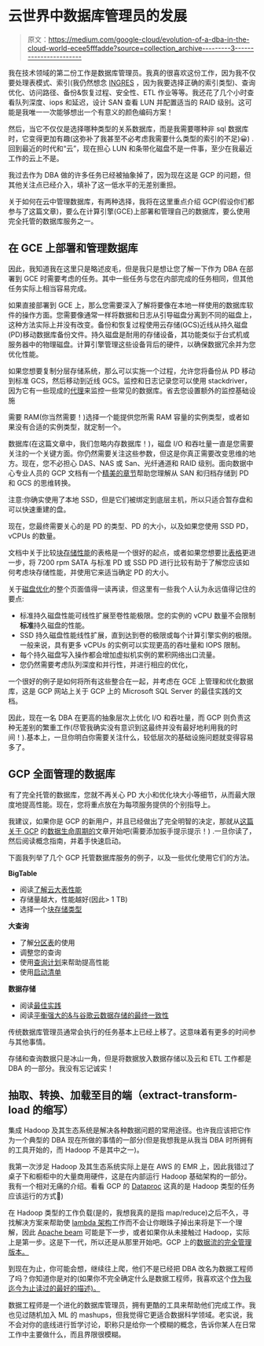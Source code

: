 # 云世界中数据库管理员的发展

> 原文：<https://medium.com/google-cloud/evolution-of-a-dba-in-the-cloud-world-ecee5fffadde?source=collection_archive---------3----------------------->

我在技术领域的第二份工作是数据库管理员。我真的很喜欢这份工作，因为我不仅要处理表模式、索引(我仍然想念 [INGRES](https://en.wikipedia.org/wiki/Ingres_(database)) ，因为我要选择正确的索引类型)、查询优化、访问路径、备份&恢复过程、安全性、ETL 作业等等。我还花了几个小时查看队列深度、iops 和延迟，设计 SAN 查看 LUN 并配置适当的 RAID 级别。这可能是我唯一一次能够想出一个有意义的颜色编码方案！

然后，当它不仅仅是选择哪种类型的关系数据库，而是我需要哪种非 sql 数据库时，它变得更加有趣(这弥补了我甚至不必考虑我需要什么类型的索引的不足)😀) .回到最近的时代和“云”，现在担心 LUN 和条带化磁盘不是一件事，至少在我最近工作的云上不是。

我过去作为 DBA 做的许多任务已经被抽象掉了，因为现在这是 GCP 的问题，但其他关注点已经介入，填补了这一低水平的无差别重担。

关于如何在云中管理数据库，有两种选择，我将在这里重点介绍 GCP(假设你们都参与了这篇文章)，要么在计算引擎(GCE)上部署和管理自己的数据库，要么使用完全托管的数据库服务之一。

## 在 GCE 上部署和管理数据库

因此，我知道我在这里只是略述皮毛，但是我只是想让您了解一下作为 DBA 在部署到 GCE 时需要考虑的任务。其中一些任务与您在内部完成的任务相同，但其他任务实际上相当容易完成。

如果直接部署到 GCE 上，那么您需要深入了解将要像在本地一样使用的数据库软件的操作方面。您需要像通常一样将数据和日志从引导磁盘分离到不同的磁盘上，这种方法实际上并没有改变。备份和恢复过程使用云存储(GCS)近线从持久磁盘(PD)移动数据库备份文件。持久磁盘是耐用的存储设备，其功能类似于台式机或服务器中的物理磁盘。计算引擎管理这些设备背后的硬件，以确保数据冗余并为您优化性能。

如果您想要复制分层存储系统，那么可以实施一个过程，允许您将备份从 PD 移动到标准 GCS，然后移动到近线 GCS。监控和日志记录您可以使用 stackdriver，因为它有一些现成的[代理](https://cloud.google.com/monitoring/agent/plugins/)来监控一些常见的数据库。省去您设置额外的监控基础设施

需要 RAM(你当然需要！)选择一个能提供您所需 RAM 容量的实例类型，或者如果没有合适的实例类型，就定制一个。

数据库(在这篇文章中，我们忽略内存数据库！)，磁盘 I/O 和吞吐量一直是您需要关注的一个关键方面。你仍然需要关注这些参数，但这是你真正需要改变思维的地方。现在，您不必担心 DAS、NAS 或 San、光纤通道和 RAID 级别。面向数据中心专业人员的 GCP 文档有一个[精美的章节](https://cloud.google.com/docs/compare/data-centers/storage#storage_area_network_san)帮助您理解从 SAN 和归档存储到 PD 和 GCS 的思维转换。

注意:你确实使用了本地 SSD，但是它们被绑定到底层主机，所以只适合暂存盘和可以快速重建的盘。

现在，您最终需要关心的是 PD 的类型、PD 的大小，以及如果您使用 SSD PD，vCPUs 的数量。

文档中关于比较[块存储性能](https://cloud.google.com/compute/docs/disks/performance#type_comparison)的表格是一个很好的起点，或者如果您想要比[表格](https://cloud.google.com/compute/docs/disks/performance#comparing_persistent_disk_to_a_physical_hard_drive)更进一步，将 7200 rpm SATA 与标准 PD 或 SSD PD 进行比较有助于了解您应该如何考虑块存储性能，并使用它来适当确定 PD 的大小。

关于[磁盘优化](https://cloud.google.com/compute/docs/disks/performance)的整个页面值得一读再读，但这里有一些我个人认为永远值得记住的要点:

*   标准持久磁盘性能可线性扩展至卷性能极限。您的实例的 vCPU 数量不会限制**标准**持久磁盘的性能。
*   SSD 持久磁盘性能线性扩展，直到达到卷的极限或每个计算引擎实例的极限。一般来说，具有更多 vCPUs 的实例可以实现更高的吞吐量和 IOPS 限制。
*   每个持久磁盘写入操作都会增加虚拟机实例的累积网络出口流量。
*   您仍然需要考虑队列深度和并行性，并进行相应的优化，

一个很好的例子是如何将所有这些整合在一起，并考虑在 GCE 上管理和优化数据库，这是 GCP 网站上关于 GCP 上的 Microsoft SQL Server 的最佳实践的文档。

因此，现在一名 DBA 在更高的抽象层次上优化 I/O 和吞吐量，而 GCP 则负责这种无差别的繁重工作(尽管我确实没有意识到这最终并没有最好地利用我的时间！).基本上，一旦你明白你需要关注什么，较低层次的基础设施问题就变得容易多了。

## GCP 全面管理的数据库

有了完全托管的数据库，您就不再关心 PD 大小和优化块大小等细节，从而最大限度地提高性能。现在，您将重点放在为每项服务提供的个别指导上。

我建议，如果你是 GCP 的新用户，并且已经做出了完全明智的决定，那就从[这篇关于 GCP](https://cloud.google.com/solutions/data-lifecycle-cloud-platform) 的[数据生命周期的](https://cloud.google.com/solutions/data-lifecycle-cloud-platform)文章开始吧(需要添加扳手提示提示！) .一旦你读了，然后阅读概念指南，并着手快速启动。

下面我列举了几个 GCP 托管数据库服务的例子，以及一些优化使用它们的方法。

**BigTable**

*   阅读[了解云大表性能](https://cloud.google.com/bigtable/docs/performance)
*   存储量越大，性能越好(因此> 1 TB)
*   选择一个[块存储类型](https://cloud.google.com/bigtable/docs/choosing-ssd-hdd)

**大查询**

*   了解[分区表](https://cloud.google.com/bigquery/docs/partitioned-tables)的使用
*   调整您的查询
*   使用[查询计划](https://cloud.google.com/bigquery/query-plan-explanation)来帮助提高性能
*   使用[启动清单](https://cloud.google.com/bigquery/launch-checklist)

**数据存储**

*   阅读[最佳实践](https://cloud.google.com/datastore/docs/best-practices)
*   阅读[平衡强大的&与谷歌云数据存储的最终一致性](https://cloud.google.com/datastore/docs/articles/balancing-strong-and-eventual-consistency-with-google-cloud-datastore/)

传统数据库管理员通常会执行的任务基本上已经上移了。这意味着有更多的时间参与其他事情。

存储和查询数据只是冰山一角，但是将数据放入数据存储以及云和 ETL 工作都是 DBA 的一部分。我没有忘记诚实！

## 抽取、转换、加载至目的端（extract-transform-load 的缩写）

集成 Hadoop 及其生态系统是解决各种数据问题的常用途径。也许我应该把它作为一个典型的 DBA 现在所做的事情的一部分(但是我想我是从我当 DBA 时所拥有的工具开始的，而 Hadoop 不是其中之一)。

我第一次涉足 Hadoop 及其生态系统实际上是在 AWS 的 EMR 上，因此我错过了桌子下和橱柜中的大量商用硬件，这是在内部运行 Hadoop 基础架构的一部分。我有一个相对无痛的介绍。看看 GCP 的 [Dataproc](https://cloud.google.com/dataproc/docs/concepts/overview) 这真的是 Hadoop 类型的任务应该运行的方式🙂)

在 Hadoop 类型的工作负载(是的，我想我真的是指 map/reduce)之后不久，寻找解决方案来帮助使 [lambda 架构](https://en.wikipedia.org/wiki/Lambda_architecture)工作而不会让你眼珠子掉出来将是下一个理解，因此 [Apache beam](https://beam.apache.org/) 可能是下一步，或者如果你从未接触过 Hadoop，实际上是第一步。这是下一代，所以还是从那里开始吧。GCP 上的[数据流的完全管理版本。](https://cloud.google.com/dataflow/)

到现在为止，你可能会想，继续往上爬，他们不是已经把 DBA 改名为数据工程师了吗？你知道你是对的(如果你不完全确定什么是数据工程师，我喜欢这个[作为我迄今为止读过的最好的描述)。](https://medium.freecodecamp.com/the-rise-of-the-data-engineer-91be18f1e603)

数据工程师是一个进化的数据库管理员，拥有更酷的工具来帮助他们完成工作。我也见过随机加入 ML 的 mashups，但我觉得它更适合数据科学领域。老实说，我不会对你的底线进行哲学讨论，职称只是给你一个模糊的概念，告诉你某人在日常工作中主要做什么，而且界限很模糊。